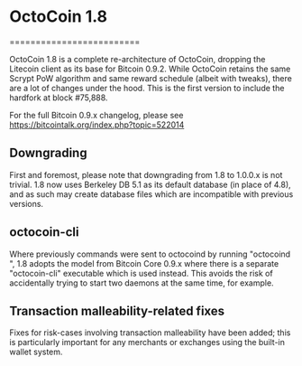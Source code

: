 # OctoCoin 1.8
=========================

OctoCoin 1.8 is a complete re-architecture of OctoCoin, dropping the Litecoin
client as its base for Bitcoin 0.9.2. While OctoCoin retains the same Scrypt 
PoW algorithm and same reward schedule (albeit with tweaks), there are a lot 
of changes under the hood. This is the first version to include the hardfork
at block #75,888.


For the full Bitcoin 0.9.x changelog, please see https://bitcointalk.org/index.php?topic=522014


Downgrading
-----------

First and foremost, please note that downgrading from 1.8 to 1.0.0.x is not trivial.
1.8 now uses Berkeley DB 5.1 as its default database (in place of 4.8), and as
such may create database files which are incompatible with previous versions.

octocoin-cli
------------

Where previously commands were sent to octocoind by running
"octocoind <command>", 1.8 adopts the model from Bitcoin Core 0.9.x where there is
a separate "octocoin-cli" executable which is used instead. This avoids the risk
of accidentally trying to start two daemons at the same time, for example.


Transaction malleability-related fixes
--------------------------------------

Fixes for risk-cases involving transaction malleability have been added; this
is particularly important for any merchants or exchanges using the built-in
wallet system.
